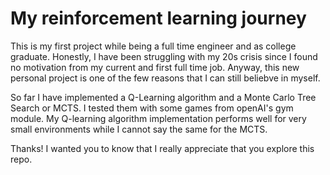 # My reinforcement learning journey

This is my first project while being a full time engineer and as college graduate. Honestly, I have been struggling with my 20s crisis since I found no motivation from my current and first full time job. Anyway, this new personal project is one of the few reasons that I can still beliebve in myself.

So far I have implemented a Q-Learning algorithm and a Monte Carlo Tree Search or MCTS. I tested them with some games from openAI's gym module. My Q-learning algorithm implementation performs well for very small environments while I cannot say the same for the MCTS.

Thanks! I wanted you to know that I really appreciate that you explore this repo.

